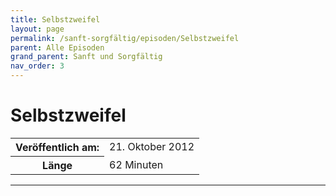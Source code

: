 ```yaml
---
title: Selbstzweifel
layout: page
permalink: /sanft-sorgfältig/episoden/Selbstzweifel
parent: Alle Episoden
grand_parent: Sanft und Sorgfältig
nav_order: 3
---
```


# Selbstzweifel
<table class="resp-table dcf-table dcf-table-responsive dcf-table-bordered dcf-table-striped dcf-w-100%">
                    <tbody>
                        <tr>
                            <th scope="row">Veröffentlich am:</th>
                            <td data-label="Veröffentlich am:">21. Oktober 2012</td>
                        </tr>
                        <tr>
                            <th scope="row">Länge </th>
                            <td data-label="Länge ">62 Minuten</td>
                        </tr></tbody>
                </table>

***

